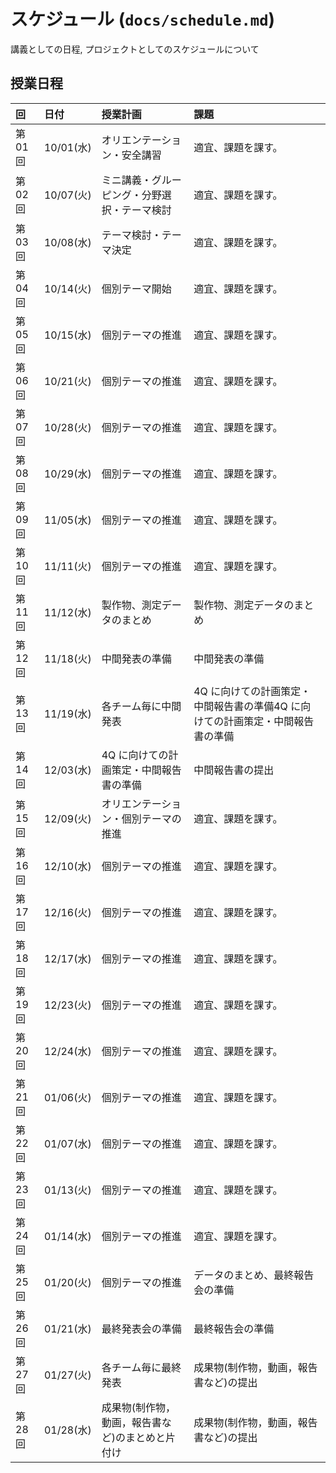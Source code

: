 # スケジュール (`docs/schedule.md`)
講義としての日程, プロジェクトとしてのスケジュールについて

## 授業日程
|回|日付|授業計画	|課題|
|:--|:--|:--|:--|
|第01回	|10/01(水)|オリエンテーション・安全講習|適宜、課題を課す。|
|第02回	|10/07(火)|ミニ講義・グルーピング・分野選択・テーマ検討|適宜、課題を課す。|
|第03回	|10/08(水)|テーマ検討・テーマ決定|適宜、課題を課す。|
|第04回	|10/14(火)|個別テーマ開始|適宜、課題を課す。|
|第05回	|10/15(水)|個別テーマの推進|適宜、課題を課す。|
|第06回	|10/21(火)|個別テーマの推進|適宜、課題を課す。|
|第07回	|10/28(火)|個別テーマの推進|適宜、課題を課す。|
|第08回	|10/29(水)|個別テーマの推進|適宜、課題を課す。|
|第09回	|11/05(水)|個別テーマの推進|適宜、課題を課す。|
|第10回	|11/11(火)|個別テーマの推進|適宜、課題を課す。|
|第11回	|11/12(水)|製作物、測定データのまとめ|製作物、測定データのまとめ|
|第12回	|11/18(火)|中間発表の準備|中間発表の準備|
|第13回	|11/19(水)|各チーム毎に中間発表|4Q に向けての計画策定・中間報告書の準備4Q に向けての計画策定・中間報告書の準備|
|第14回	|12/03(水)|4Q に向けての計画策定・中間報告書の準備|中間報告書の提出|
|第15回	|12/09(火)|オリエンテーション・個別テーマの推進|適宜、課題を課す。|
|第16回	|12/10(水)|個別テーマの推進|適宜、課題を課す。|
|第17回	|12/16(火)|個別テーマの推進|適宜、課題を課す。|
|第18回	|12/17(水)|個別テーマの推進|適宜、課題を課す。|
|第19回	|12/23(火)|個別テーマの推進|適宜、課題を課す。|
|第20回	|12/24(水)|個別テーマの推進|適宜、課題を課す。|
|第21回	|01/06(火)|個別テーマの推進|適宜、課題を課す。|
|第22回	|01/07(水)|個別テーマの推進|適宜、課題を課す。|
|第23回	|01/13(火)|個別テーマの推進|適宜、課題を課す。|
|第24回	|01/14(水)|個別テーマの推進|適宜、課題を課す。|
|第25回	|01/20(火)|個別テーマの推進|データのまとめ、最終報告会の準備|
|第26回	|01/21(水)|最終発表会の準備|最終報告会の準備|
|第27回	|01/27(火)|各チーム毎に最終発表|成果物(制作物，動画，報告書など)の提出|
|第28回	|01/28(水)|成果物(制作物，動画，報告書など)のまとめと片付け|成果物(制作物，動画，報告書など)の提出|
